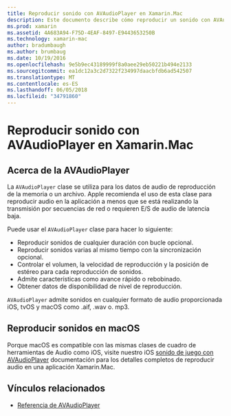 ```yaml
---
title: Reproducir sonido con AVAudioPlayer en Xamarin.Mac
description: Este documento describe cómo reproducir un sonido con AVAudioPlayer en una aplicación Xamarin.Mac. Se trata de AVAudioPlayer en un alto nivel y vínculos a otra documentación que lo explora más completa.
ms.prod: xamarin
ms.assetid: 4A683A94-F75D-4EAF-8497-E9443653250B
ms.technology: xamarin-mac
author: bradumbaugh
ms.author: brumbaug
ms.date: 10/19/2016
ms.openlocfilehash: 9e5b9ec43189999f8a0aee29eb50221b494e2133
ms.sourcegitcommit: ea1dc12a3c2d7322f234997daacbfdb6ad542507
ms.translationtype: MT
ms.contentlocale: es-ES
ms.lasthandoff: 06/05/2018
ms.locfileid: "34791860"
---
```

# <a name="playing-sound-with-avaudioplayer-in-xamarinmac"></a>Reproducir sonido con AVAudioPlayer en Xamarin.Mac

## <a name="about-the-avaudioplayer"></a>Acerca de la AVAudioPlayer

La `AVAudioPlayer` clase se utiliza para los datos de audio de reproducción de la memoria o un archivo. Apple recomienda el uso de esta clase para reproducir audio en la aplicación a menos que se está realizando la transmisión por secuencias de red o requieren E/S de audio de latencia baja.

Puede usar el `AVAudioPlayer` clase para hacer lo siguiente:

- Reproducir sonidos de cualquier duración con bucle opcional.
- Reproducir sonidos varias al mismo tiempo con la sincronización opcional.
- Controlar el volumen, la velocidad de reproducción y la posición de estéreo para cada reproducción de sonidos.
- Admite características como avance rápido o rebobinado.
- Obtener datos de disponibilidad de nivel de reproducción.

`AVAudioPlayer` admite sonidos en cualquier formato de audio proporcionada iOS, tvOS y macOS como .aif, .wav o. mp3.

## <a name="playing-sounds-in-macos"></a>Reproducir sonidos en macOS

Porque macOS es compatible con las mismas clases de cuadro de herramientas de Audio como iOS, visite nuestro iOS [sonido de juego con AVAudioPlayer](https://developer.xamarin.com/recipes/ios/media/sound/avaudioplayer/) documentación para los detalles completos de reproducir audio en una aplicación Xamarin.Mac.

## <a name="related-links"></a>Vínculos relacionados

- [Referencia de AVAudioPlayer](https://developer.apple.com/documentation/avfoundation/avaudioplayer)
